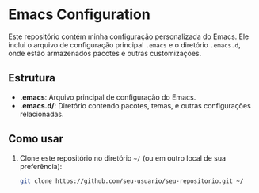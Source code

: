 # Emacs Configuration

Este repositório contém minha configuração personalizada do Emacs. Ele inclui o arquivo de configuração principal `.emacs` e o diretório `.emacs.d`, onde estão armazenados pacotes e outras customizações.

## Estrutura

- **.emacs**: Arquivo principal de configuração do Emacs.
- **.emacs.d/**: Diretório contendo pacotes, temas, e outras configurações relacionadas.

## Como usar

1. Clone este repositório no diretório `~/` (ou em outro local de sua preferência):
   ```bash
   git clone https://github.com/seu-usuario/seu-repositorio.git ~/

